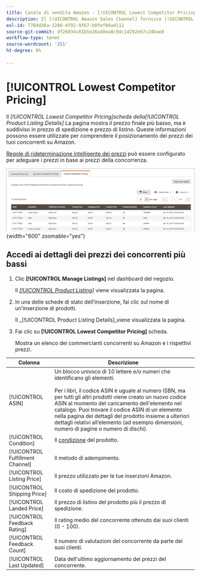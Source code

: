 ```yaml
---
title: Canale di vendita Amazon - [!UICONTROL Lowest Competitor Pricing]
description: Il [!UICONTROL Amazon Sales Channel] fornisce [!UICONTROL Lowest Competitor Pricing] per comprendere il posizionamento dei prezzi dei tuoi concorrenti su Amazon.
exl-id: 7784d36a-1286-4f92-9f67-b0fef04ad112
source-git-commit: df26834c81b5e26ad0ea8c94c14292eb7c24bae8
workflow-type: tm+mt
source-wordcount: '251'
ht-degree: 0%

---
```


# [!UICONTROL Lowest Competitor Pricing]

Il _[!UICONTROL Lowest Competitor Pricing]_scheda della_[!UICONTROL Product Listing Details]_ La pagina mostra il prezzo finale più basso, ma è suddiviso in prezzo di spedizione e prezzo di listino. Queste informazioni possono essere utilizzate per comprendere il posizionamento dei prezzi dei tuoi concorrenti su Amazon.

[Regole di rideterminazione intelligente dei prezzi](./intelligent-repricing-rules.md) può essere configurato per adeguare i prezzi in base ai prezzi della concorrenza.

![Prezzi del concorrente più basso](assets/amazon-listing-details-lowest-comp.png){width="600" zoomable="yes"}

## Accedi ai dettagli dei prezzi dei concorrenti più bassi

1. Clic **[!UICONTROL Manage Listings]** nel dashboard del negozio.

   Il [_[!UICONTROL Product Listing]_](./managing-product-listings.md) viene visualizzata la pagina.

1. In una delle schede di stato dell’inserzione, fai clic sul nome di un’inserzione di prodotti.

   Il _[!UICONTROL Product Listing Details]_viene visualizzata la pagina.

1. Fai clic su **[!UICONTROL Lowest Competitor Pricing]** scheda.

   Mostra un elenco dei commercianti concorrenti su Amazon e i rispettivi prezzi.

| Colonna | Descrizione |
|---|---|
| [!UICONTROL ASIN] | Un blocco univoco di 10 lettere e/o numeri che identificano gli elementi.<br><br>Per i libri, il codice ASIN è uguale al numero ISBN, ma per tutti gli altri prodotti viene creato un nuovo codice ASIN al momento del caricamento dell&#39;elemento nel catalogo. Puoi trovare il codice ASIN di un elemento nella pagina dei dettagli del prodotto insieme a ulteriori dettagli relativi all’elemento (ad esempio dimensioni, numero di pagine o numero di dischi). |
| [!UICONTROL Condition] | Il [condizione](./product-listing-condition.md) del prodotto. |
| [!UICONTROL Fulfillment Channel] | Il metodo di adempimento. |
| [!UICONTROL Listing Price] | Il prezzo utilizzato per le tue inserzioni Amazon. |
| [!UICONTROL Shipping Price] | Il costo di spedizione del prodotto. |
| [!UICONTROL Landed Price] | Il prezzo di listino del prodotto più il prezzo di spedizione. |
| [!UICONTROL Feedback Rating] | Il rating medio del concorrente ottenuto dai suoi clienti (0 - 100). |
| [!UICONTROL Feedback Count] | Il numero di valutazioni del concorrente da parte dei suoi clienti. |
| [!UICONTROL Last Updated] | Data dell&#39;ultimo aggiornamento dei prezzi del concorrente. |
